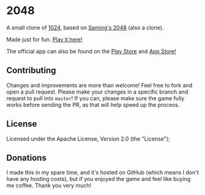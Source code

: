 # 2048

A small clone of [1024](https://play.google.com/store/apps/details?id=com.veewo.a1024), based on [Saming's 2048](http://saming.fr/p/2048/) (also a clone).

Made just for fun. [Play it here!]()

The official app can also be found on the [Play Store]() and [App Store!]()

## Contributing
Changes and improvements are more than welcome! Feel free to fork and open a pull request. Please make your changes in a specific branch and request to pull into `master`! If you can, please make sure the game fully works before sending the PR, as that will help speed up the process.

## License
Licensed under the Apache License, Version 2.0 (the "License");

## Donations
I made this in my spare time, and it's hosted on GitHub (which means I don't have any hosting costs), but if you enjoyed the game and feel like buying me coffee. Thank you very much!

